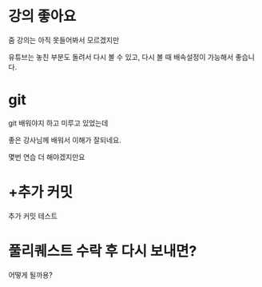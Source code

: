 # 강의 좋아요

줌 강의는 아직 못들어봐서 모르겠지만

유튜브는 놓친 부분도 돌려서 다시 볼 수 있고, 다시 볼 때 배속설정이 가능해서 좋습니다.



# git

git 배워야지 하고 미루고 있었는데

좋은 강사님께 배워서 이해가 잘되네요.

몇번 연습 더 해야겠지만요



# +추가 커밋

추가 커밋 테스트





# 풀리퀘스트 수락 후 다시 보내면?

어떻게 될까용?